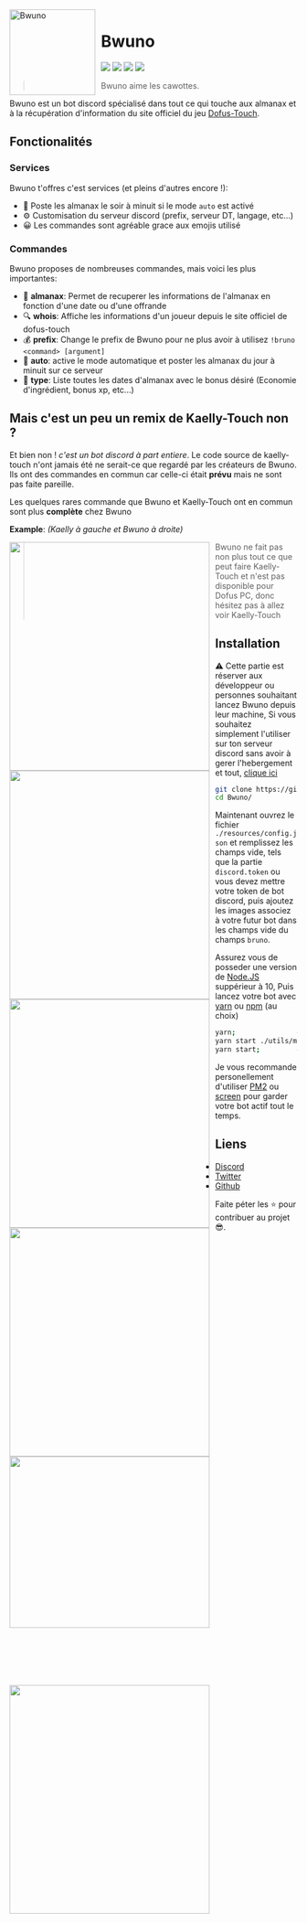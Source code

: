 <img width="150" height="150" align="left" style="float: left; margin: 0 10px 0 0;" alt="Bwuno" src="https://i.imgur.com/VEvm3ch.png"/>

# Bwuno

[![](https://img.shields.io/badge/Ajouter-Bwuno-0199FE.svg?style=flat)](https://discord.com/oauth2/authorize?client_id=642935463048642570&scope=bot&permissions=469990567)
[![](https://img.shields.io/discord/556152877488406528.svg?logo=discord&colorB=7289DA)](https://discord.com/invite/NvruPar)
[![](https://discordbots.org/api/widget/status/642935463048642570.svg)](https://discordbots.org/bot/642935463048642570)
[![](https://img.shields.io/badge/discord.js-v12.3.1--dev-blue.svg?logo=npm)](https://github.com/discordjs)

> Bwuno aime les cawottes.

Bwuno est un bot discord spécialisé dans tout ce qui touche aux almanax et à la récupération d'information du site officiel du jeu [Dofus-Touch](https://dofus-touch.com).


## Fonctionalités

### Services

Bwuno t'offres c'est services (et pleins d'autres encore !):
*   📅 Poste les almanax le soir à minuit si le mode `auto` est activé
*   ⚙️ Customisation du serveur discord (prefix, serveur DT, langage, etc...)
*   😀 Les commandes sont agréable grace aux emojis utilisé

### Commandes

Bwuno proposes de nombreuses commandes, mais voici les plus importantes:

*   🎯 **almanax**: Permet de recuperer les informations de l'almanax en fonction d'une date ou d'une offrande
*   🔍 **whois**: Affiche les informations d'un joueur depuis le site officiel de dofus-touch
*   💰 **prefix**: Change le prefix de Bwuno pour ne plus avoir à utilisez `!bruno <command> [argument]`
*   🤖 **auto**: active le mode automatique et poster les almanax du jour à minuit sur ce serveur
*   💊 **type**: Liste toutes les dates d'almanax avec le bonus désiré (Economie d'ingrédient, bonus xp, etc...)

## Mais c'est un peu un remix de Kaelly-Touch non ?

Et bien non ! *c'est un bot discord à part entiere*. Le code source de kaelly-touch n'ont jamais été ne serait-ce que regardé par les créateurs de Bwuno.
Ils ont des commandes en commun car celle-ci était __prévu__ mais ne sont pas faite pareille.

Les quelques rares commande que Bwuno et Kaelly-Touch ont en commun sont plus **complète** chez Bwuno

**Example**: *(Kaelly à gauche et Bwuno à droite)*

<img align="left" style="float: center; margin: 0 10px 0 0;" src="https://i.imgur.com/5HgLgYB.png" height="400" width="350"/>
<img align="center" style="float: left; margin: 0 10px 0 0;" src="https://i.imgur.com/y02c7ap.png" height="400" width="350"/>
<img align="left" style="float: center; margin: 0 10px 0 0;" src="https://i.imgur.com/qA5pKJi.png" height="400" width="350"/>
<img align="center" style="float: left; margin: 0 10px 0 0;" src="https://i.imgur.com/cFT5kJU.png" height="400" width="350"/>
<img align="left" style="float: center; margin: 0 10px 0 0; margin-bottom: 100px;" src="https://i.imgur.com/v06HATS.png" height="300" width="350"/>
<img align="center" style="float: left; margin: 0 10px 0 0; margin-bottom: 100px;" src="https://i.imgur.com/F9DXhL8.png" height="400" width="350"/>


> Bwuno ne fait pas non plus tout ce que peut faire Kaelly-Touch et n'est pas disponible pour Dofus PC, donc hésitez pas à allez voir Kaelly-Touch

## Installation

⚠️ Cette partie est réserver aux développeur ou personnes souhaitant lancez Bwuno depuis leur machine,
Si vous souhaitez simplement l'utiliser sur ton serveur discord sans avoir à gerer l'hebergement et tout, [clique ici](https://discord.com/oauth2/authorize?client_id=642935463048642570&scope=bot&permissions=469990567)

```sh
git clone https://github.com/Paul-Marie/Bwuno
cd Bwuno/
```
Maintenant ouvrez le fichier `./resources/config.json` et remplissez les champs vide, tels que la partie `discord.token` ou vous devez mettre votre token de bot discord, puis ajoutez les images associez à votre futur bot dans les champs vide du champs `bruno`.

Assurez vous de posseder une version de [Node.JS](https://nodejs.org/fr/download/) suppérieur à 10,
Puis lancez votre bot avec [yarn](https://classic.yarnpkg.com/fr/docs/install/#debian-stable) ou [npm](https://nodejs.org/fr/download/) (au choix)
```sh
yarn;				# Sert à installer les paquets nécéssaire
yarn start ./utils/makeDB.ts;	# Creer la base de données en locale
yarn start;			# Lance le bot sur votre machine
```
Je vous recommande personellement d'utiliser [PM2](https://pm2.keymetrics.io/docs/usage/quick-start/) ou [screen](https://www.gnu.org/software/screen/screen.html) pour garder votre bot actif tout le temps.

## Liens

*   [Discord](https://discord.com/invite/NvruPar)
*   [Twitter](https://twitter.com/Bwuno)
*   [Github](https://github.com/Paul-Marie/Bwuno)

Faite péter les ⭐ pour contribuer au projet 😎.
